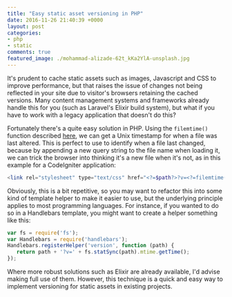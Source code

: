 ```yaml
---
title: "Easy static asset versioning in PHP"
date: 2016-11-26 21:40:39 +0000
layout: post
categories:
- php
- static
comments: true
featured_image: ./mohammad-alizade-62t_kKa2YlA-unsplash.jpg
---
```


It's prudent to cache static assets such as images, Javascript and CSS to improve performance, but that raises the issue of changes not being reflected in your site due to visitor's browsers retaining the cached versions. Many content management systems and frameworks already handle this for you (such as Laravel's Elixir build system), but what if you have to work with a legacy application that doesn't do this?

Fortunately there's a quite easy solution in PHP. Using the `filemtime()` function described [here](http://php.net/manual/en/function.filemtime.php), we can get a Unix timestamp for when a file was last altered. This is perfect to use to identify when a file last changed, because by appending a new query string to the file name when loading it, we can trick the browser into thinking it's a new file when it's not, as in this example for a CodeIgniter application:

```php
<link rel="stylesheet" type="text/css" href="<?=$path?>?v=<?=filemtime($path)?>">
```

   Obviously, this is a bit repetitive, so you may want to refactor this into some kind of template helper to make it easier to use, but the underlying principle applies to most programming languages. For instance, if you wanted to do so in a Handlebars template, you might want to create a helper something like this:

```javascript
var fs = require('fs');
var Handlebars = require('handlebars');
Handlebars.registerHelper('version', function (path) {
   return path + '?v=' + fs.statSync(path).mtime.getTime();
});
```

Where more robust solutions such as Elixir are already available, I'd advise making full use of them. However, this technique is a quick and easy way to implement versioning for static assets in existing projects.
